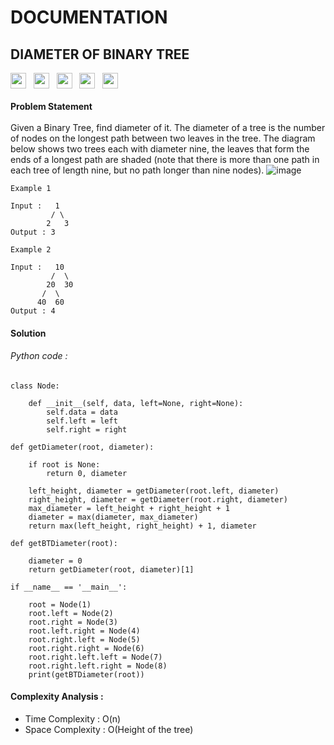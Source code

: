 # DOCUMENTATION
## DIAMETER OF BINARY TREE<br>
<a><img src="https://img.shields.io/badge/-Amazon-blue" height="25">&nbsp;&nbsp;
<img src= "https://img.shields.io/badge/-Microsoft-red" height="25">&nbsp;&nbsp;
<img src="https://img.shields.io/badge/-Philips-blue" height="25">&nbsp;&nbsp;
<img src= "https://img.shields.io/badge/-Geeks For Geeks-navy" height="25">
&nbsp;&nbsp;<img src= "https://img.shields.io/badge/-Python-red" height="25"></a><br><br />
**Problem Statement**<br><br />
Given a Binary Tree, find diameter of it.
The diameter of a tree is the number of nodes on the longest path between two leaves in the tree. 
The diagram below shows two trees each with diameter nine, the leaves that form the ends of a 
longest path are shaded (note that there is more than one path in each tree of length nine, 
but no path longer than nine nodes).
![image](http://geeksforgeeks.org/wp-content/uploads/tree_diameter.GIF)
```
Example 1

Input :   1
         / \
        2   3
Output : 3
```
```
Example 2

Input :   10
         /  \
        20  30
       /  \ 
      40  60
Output : 4
```
#### Solution<br>
###### Python code :
```
class Node:

    def __init__(self, data, left=None, right=None):
        self.data = data
        self.left = left
        self.right = right

def getDiameter(root, diameter):

    if root is None:
        return 0, diameter

    left_height, diameter = getDiameter(root.left, diameter)
    right_height, diameter = getDiameter(root.right, diameter)
    max_diameter = left_height + right_height + 1
    diameter = max(diameter, max_diameter)
    return max(left_height, right_height) + 1, diameter

def getBTDiameter(root):

    diameter = 0
    return getDiameter(root, diameter)[1]

if __name__ == '__main__':

    root = Node(1)
    root.left = Node(2)
    root.right = Node(3)
    root.left.right = Node(4)
    root.right.left = Node(5)
    root.right.right = Node(6)
    root.right.left.left = Node(7)
    root.right.left.right = Node(8)
    print(getBTDiameter(root))
```
#### Complexity Analysis : <br>
* Time Complexity : O(n)<br>
* Space Complexity : O(Height  of the tree)
